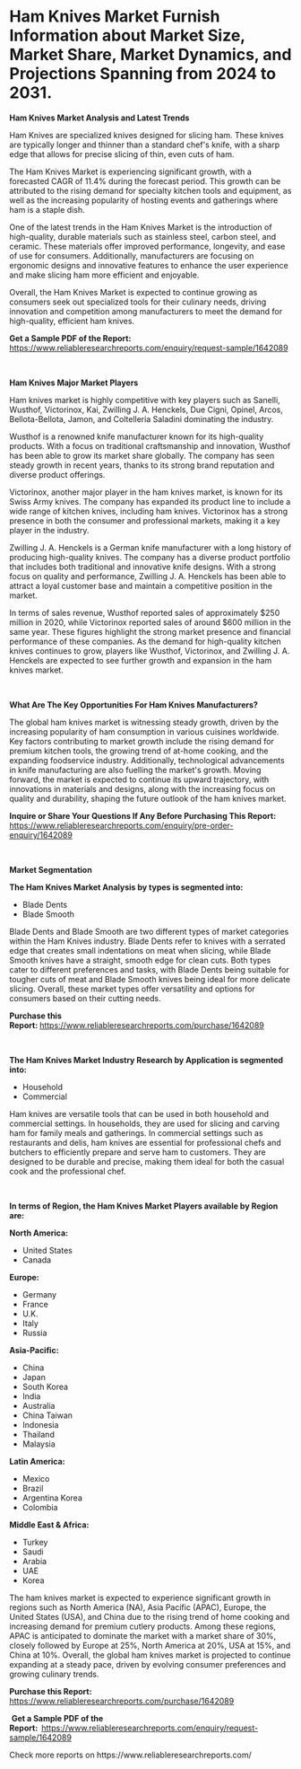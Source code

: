 <p><h1>Ham Knives Market Furnish Information about Market Size, Market Share, Market Dynamics, and Projections Spanning from 2024 to 2031.</h1></p><p><strong>Ham Knives Market Analysis and Latest Trends</strong></p>
<p><p>Ham Knives are specialized knives designed for slicing ham. These knives are typically longer and thinner than a standard chef's knife, with a sharp edge that allows for precise slicing of thin, even cuts of ham.</p><p>The Ham Knives Market is experiencing significant growth, with a forecasted CAGR of 11.4% during the forecast period. This growth can be attributed to the rising demand for specialty kitchen tools and equipment, as well as the increasing popularity of hosting events and gatherings where ham is a staple dish.</p><p>One of the latest trends in the Ham Knives Market is the introduction of high-quality, durable materials such as stainless steel, carbon steel, and ceramic. These materials offer improved performance, longevity, and ease of use for consumers. Additionally, manufacturers are focusing on ergonomic designs and innovative features to enhance the user experience and make slicing ham more efficient and enjoyable.</p><p>Overall, the Ham Knives Market is expected to continue growing as consumers seek out specialized tools for their culinary needs, driving innovation and competition among manufacturers to meet the demand for high-quality, efficient ham knives.</p></p>
<p><strong>Get a Sample PDF of the Report:&nbsp;</strong> <a href="https://www.reliableresearchreports.com/enquiry/request-sample/1642089">https://www.reliableresearchreports.com/enquiry/request-sample/1642089</a></p>
<p>&nbsp;</p>
<p><strong>Ham Knives Major Market Players</strong></p>
<p><p>Ham knives market is highly competitive with key players such as Sanelli, Wusthof, Victorinox, Kai, Zwilling J. A. Henckels, Due Cigni, Opinel, Arcos, Bellota-Bellota, Jamon, and Coltelleria Saladini dominating the industry. </p><p>Wusthof is a renowned knife manufacturer known for its high-quality products. With a focus on traditional craftsmanship and innovation, Wusthof has been able to grow its market share globally. The company has seen steady growth in recent years, thanks to its strong brand reputation and diverse product offerings.</p><p>Victorinox, another major player in the ham knives market, is known for its Swiss Army knives. The company has expanded its product line to include a wide range of kitchen knives, including ham knives. Victorinox has a strong presence in both the consumer and professional markets, making it a key player in the industry.</p><p>Zwilling J. A. Henckels is a German knife manufacturer with a long history of producing high-quality knives. The company has a diverse product portfolio that includes both traditional and innovative knife designs. With a strong focus on quality and performance, Zwilling J. A. Henckels has been able to attract a loyal customer base and maintain a competitive position in the market.</p><p>In terms of sales revenue, Wusthof reported sales of approximately $250 million in 2020, while Victorinox reported sales of around $600 million in the same year. These figures highlight the strong market presence and financial performance of these companies. As the demand for high-quality kitchen knives continues to grow, players like Wusthof, Victorinox, and Zwilling J. A. Henckels are expected to see further growth and expansion in the ham knives market.</p></p>
<p>&nbsp;</p>
<p><strong>What Are The Key Opportunities For Ham Knives Manufacturers?</strong></p>
<p><p>The global ham knives market is witnessing steady growth, driven by the increasing popularity of ham consumption in various cuisines worldwide. Key factors contributing to market growth include the rising demand for premium kitchen tools, the growing trend of at-home cooking, and the expanding foodservice industry. Additionally, technological advancements in knife manufacturing are also fuelling the market's growth. Moving forward, the market is expected to continue its upward trajectory, with innovations in materials and designs, along with the increasing focus on quality and durability, shaping the future outlook of the ham knives market.</p></p>
<p><strong>Inquire or Share Your Questions If Any Before Purchasing This Report:</strong> <a href="https://www.reliableresearchreports.com/enquiry/pre-order-enquiry/1642089">https://www.reliableresearchreports.com/enquiry/pre-order-enquiry/1642089</a></p>
<p>&nbsp;</p>
<p><strong>Market Segmentation</strong></p>
<p><strong>The Ham Knives Market Analysis by types is segmented into:</strong></p>
<p><ul><li>Blade Dents</li><li>Blade Smooth</li></ul></p>
<p><p>Blade Dents and Blade Smooth are two different types of market categories within the Ham Knives industry. Blade Dents refer to knives with a serrated edge that creates small indentations on meat when slicing, while Blade Smooth knives have a straight, smooth edge for clean cuts. Both types cater to different preferences and tasks, with Blade Dents being suitable for tougher cuts of meat and Blade Smooth knives being ideal for more delicate slicing. Overall, these market types offer versatility and options for consumers based on their cutting needs.</p></p>
<p><strong>Purchase this Report:&nbsp;</strong><a href="https://www.reliableresearchreports.com/purchase/1642089">https://www.reliableresearchreports.com/purchase/1642089</a></p>
<p>&nbsp;</p>
<p><strong>The Ham Knives Market Industry Research by Application is segmented into:</strong></p>
<p><ul><li>Household</li><li>Commercial</li></ul></p>
<p><p>Ham knives are versatile tools that can be used in both household and commercial settings. In households, they are used for slicing and carving ham for family meals and gatherings. In commercial settings such as restaurants and delis, ham knives are essential for professional chefs and butchers to efficiently prepare and serve ham to customers. They are designed to be durable and precise, making them ideal for both the casual cook and the professional chef.</p></p>
<p>&nbsp;</p>
<p><strong>In terms of Region, the Ham Knives Market Players available by Region are:</strong></p>
<p>
    <p> <strong> North America: </strong>
        <ul>
            <li>United States</li>
            <li>Canada</li>
        </ul>
        </p> 
    <p> <strong> Europe: </strong>
        <ul>
            <li>Germany</li>
            <li>France</li>
            <li>U.K.</li>
            <li>Italy</li>
            <li>Russia</li>
        </ul>
        </p> 
    <p> <strong> Asia-Pacific: </strong>
        <ul>
            <li>China</li>
            <li>Japan</li>
            <li>South Korea</li>
            <li>India</li>
            <li>Australia</li>
            <li>China Taiwan</li>
            <li>Indonesia</li>
            <li>Thailand</li>
            <li>Malaysia</li>
        </ul>
        </p> 
    <p> <strong> Latin America: </strong>
        <ul>
            <li>Mexico</li>
            <li>Brazil</li>
            <li>Argentina Korea</li>
            <li>Colombia</li>
        </ul>
        </p> 
    <p> <strong> Middle East & Africa: </strong>
        <ul>
            <li>Turkey</li>
            <li>Saudi</li>
            <li>Arabia</li>
            <li>UAE</li>
            <li>Korea</li>
        </ul>
    </p>
    </p>
<p><p>The ham knives market is expected to experience significant growth in regions such as North America (NA), Asia Pacific (APAC), Europe, the United States (USA), and China due to the rising trend of home cooking and increasing demand for premium cutlery products. Among these regions, APAC is anticipated to dominate the market with a market share of 30%, closely followed by Europe at 25%, North America at 20%, USA at 15%, and China at 10%. Overall, the global ham knives market is projected to continue expanding at a steady pace, driven by evolving consumer preferences and growing culinary trends.</p></p>
<p><strong>Purchase this Report: </strong><a href="https://www.reliableresearchreports.com/purchase/1642089">https://www.reliableresearchreports.com/purchase/1642089</a></p>
<p>&nbsp;<strong>Get a Sample PDF of the Report:&nbsp;&nbsp;</strong><a href="https://www.reliableresearchreports.com/enquiry/request-sample/1642089">https://www.reliableresearchreports.com/enquiry/request-sample/1642089</a></p>
<p><strong></strong></p>
<p>Check more reports on https://www.reliableresearchreports.com/</p>